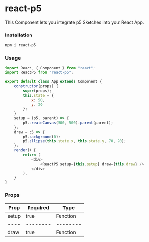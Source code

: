 # react-p5

This Component lets you integrate p5 Sketches into your React App.

### Installation

```bash
npm i react-p5
```

### Usage

```js
import React, { Component } from "react";
import ReactP5 from "react-p5";

export default class App extends Component {
    constructor(props) {
        super(props);
        this.state = {
            x: 50,
            y: 50
        };
    }
    setup = (p5, parent) => {
        p5.createCanvas(500, 500).parent(parent);
    };
    draw = p5 => {
        p5.background(0);
        p5.ellipse(this.state.x, this.state.y, 70, 70);
    };
    render() {
        return (
            <div>
                <ReactP5 setup={this.setup} draw={this.draw} />
            </div>
        );
    }
}
```

### Props

| Prop  | Required | Type     |
| ----- | -------- | -------- |
| setup | true     | Function |
| ----  | -------- | -------- |
| draw  | true     | Function |
